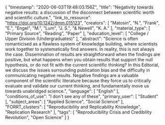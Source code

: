 {
    "timestamp": "2020-06-03T19:48:03.156Z",
    "title": "Negativity towards negative results: a discussion of the disconnect between scientific worth and scientific culture.",
    "link_to_resource": "https://doi.org/10.1242/dmm.015123",
    "creators": [
        "Matosin",
        "N.",
        "Frank",
        "E.",
        "Engel",
        "M.",
        "Lum",
        "J. S.",
        "& Newell",
        "K. A."
    ],
    "material_type": [
        "Primary Source",
        "Reading",
        "Paper"
    ],
    "education_level": [
        "College / Upper Division (Undergraduates)"
    ],
    "abstract": "Science is often romanticised as a flawless system of knowledge building, where scientists work together to systematically find answers. In reality, this is not always the case. Dissemination of results are straightforward when the findings are positive, but what happens when you obtain results that support the null hypothesis, or do not fit with the current scientific thinking? In this Editorial, we discuss the issues surrounding publication bias and the difficulty in communicating negative results. Negative findings are a valuable component of the scientific literature because they force us to critically evaluate and validate our current thinking, and fundamentally move us towards unabridged science.",
    "language": [
        "English"
    ],
    "conditions_of_use": "I don't see any of these",
    "primary_user": [
        "Student"
    ],
    "subject_areas": [
        "Applied Science",
        "Social Science"
    ],
    "FORRT_clusters": [
        "Reproducibility and Replicability Knowledge",
        "Replication Research"
    ],
    "tags": [
        "Reproducibility Crisis and Credibility Revolution",
        "Open Science"
    ]
}